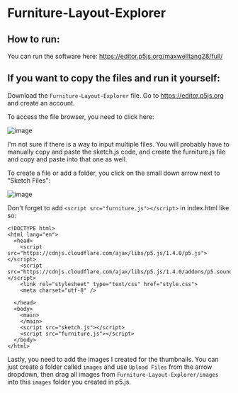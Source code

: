 # Furniture-Layout-Explorer

## How to run:

You can run the software here: https://editor.p5js.org/maxwelltang28/full/

## If you want to copy the files and run it yourself:

Download the `Furniture-Layout-Explorer` file. Go to https://editor.p5js.org and create an account.

To access the file browser, you need to click here:

![image](https://media.discordapp.net/attachments/897486164527829103/970783238677200966/unknown.png)

I'm not sure if there is a way to input multiple files. You will probably have to manually copy and paste the sketch.js code, and create the furniture.js file and copy and paste into that one as well. 

To create a file or add a folder, you click on the small down arrow next to "Sketch Files":

![image](https://media.discordapp.net/attachments/897486164527829103/970785940396204092/unknown.png)

Don't forget to add  `<script src="furniture.js"></script>` in index.html like so:
```
<!DOCTYPE html>
<html lang="en">
  <head>
    <script src="https://cdnjs.cloudflare.com/ajax/libs/p5.js/1.4.0/p5.js"></script>
    <script src="https://cdnjs.cloudflare.com/ajax/libs/p5.js/1.4.0/addons/p5.sound.min.js"></script>
    <link rel="stylesheet" type="text/css" href="style.css">
    <meta charset="utf-8" />

  </head>
  <body>
    <main>
    </main>
    <script src="sketch.js"></script>
    <script src="furniture.js"></script>
  </body>
</html>
```

Lastly, you need to add the images I created for the thumbnails. You can just create a folder called `images` and use `Upload Files` from the arrow dropdown, then drag all images from `Furniture-Layout-Explorer/images` into this `images` folder you created in p5.js.
